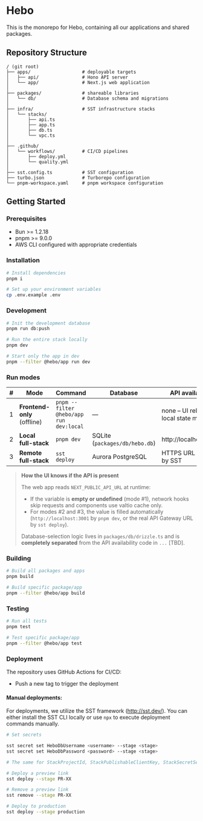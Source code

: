 # Hebo

This is the monorepo for Hebo, containing all our applications and shared packages.

## Repository Structure

```
/ (git root)
├── apps/                   # deployable targets
│   ├── api/                # Hono API server
│   └── app/                # Next.js web application
│
├── packages/               # shareable libraries
│   └── db/                 # Database schema and migrations
│
├── infra/                  # SST infrastructure stacks
│   └── stacks/
│       ├── api.ts
│       ├── app.ts
│       ├── db.ts
│       └── vpc.ts
│
├── .github/
│   └── workflows/          # CI/CD pipelines
│       ├── deploy.yml
│       └── quality.yml
│
├── sst.config.ts           # SST configuration
├── turbo.json              # Turborepo configuration
└── pnpm-workspace.yaml     # pnpm workspace configuration
```

## Getting Started

### Prerequisites

- Bun >= 1.2.18
- pnpm >= 9.0.0
- AWS CLI configured with appropriate credentials

### Installation

```bash
# Install dependencies
pnpm i
```

```bash
# Set up your environment variables
cp .env.example .env
```

### Development

```bash
# Init the development database
pnpm run db:push
```

```bash
# Run the entire stack locally
pnpm dev
```

```bash
# Start only the app in dev
pnpm --filter @hebo/app run dev
```

### Run modes

| # | Mode | Command | Database | API availability |
|---|------|---------|----------|------------------|
| 1 | **Frontend-only** (offline) | `pnpm --filter @hebo/app run dev:local` | — | none – UI relies on local state manager |
| 2 | **Local full-stack** | `pnpm dev` | SQLite (`packages/db/hebo.db`) | http://localhost:3001 |
| 3 | **Remote full-stack** | `sst deploy` | Aurora PostgreSQL | HTTPS URL injected by SST |

> **How the UI knows if the API is present**
>
> The web app reads `NEXT_PUBLIC_API_URL` at runtime:
>
> * If the variable is **empty or undefined** (mode #1), network hooks skip requests and components use valtio cache only.
> * For modes #2 and #3, the value is filled automatically (`http://localhost:3001` by `pnpm dev`, or the real API Gateway URL by `sst deploy`).
>
> Database-selection logic lives in `packages/db/drizzle.ts` and is **completely separated** from the API availability code in `...` [TBD].

### Building

```bash
# Build all packages and apps
pnpm build

# Build specific package/app
pnpm --filter @hebo/app build
```

### Testing

```bash
# Run all tests
pnpm test

# Test specific package/app
pnpm --filter @hebo/app test
```

### Deployment

The repository uses GitHub Actions for CI/CD:

- Push a new tag to trigger the deployment

#### Manual deployments:

For deployments, we utilize the SST framework (http://sst.dev/).
You can either install the SST CLI locally or use `npx` to execute deployment commands manually.

```bash
# Set secrets

sst secret set HeboDbUsername <username> --stage <stage>
sst secret set HeboDbPassword <password> --stage <stage>

# The same for StackProjectId, StackPublishableClientKey, StackSecretServerKey, PosthogKey, PosthogHost

# Deploy a preview link
sst deploy --stage PR-XX

# Remove a preview link
sst remove --stage PR-XX

# Deploy to production
sst deploy --stage production
```
